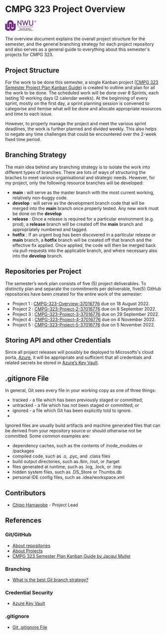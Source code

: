 # CMPG 323 Project Overview
<img src="https://github.com/ChiefMonk/CMPG-323-Overview-37016776/blob/main/nwu_logo.jpg" width="100" /> 

The overview document explains the overall project structure for the semester, and the general branching strategy for each project repository and also serves as a general guide to everything about this semester's projects for CMPG 323.

## Project Structure
For the work to be done this semester, a single Kanban project (<a href="https://github.com/users/ChiefMonk/projects/5">CMPG 323 Semester Project Plan Kanban Guide</a>) is created to outline and plan for all the work to be done. The scheduled work will be done over 8 Sprints, each lasting 10 working days (2 calendar weeks). At the beginning of every sprint, mostly on the first day, a sprint planning session is convened to categorise and itemise what will be done and allocate appropriate resources and time to each issue. 

However, to properly manage the project and meet the various sprint deadlines, the work is further planned and divided weekly. This also helps to negate any time challenges that could be encountered over the 2-week fixed time period.
 
## Branching Strategy
The main idea behind any branching strategy is to isolate the work into different types of branches. There are lots of ways of structuring the braches to meet various organisational and strategic needs. However, for my project, only the following resource branches will be developed:
* <strong>main</strong> : will serve as the master branch with the most current working, relatively non-buggy code.
* <strong>develop</strong> : will serve as the development branch code that will be merged into the <strong>main</strong> branch once properly tested. Any new work must be done on the <strong>develop</strong> 
* <strong>release</strong> : Once a release is required for a particular environment (e.g. prod), a <strong>release</strong> branch will be created off the <strong>main</strong> branch and appropriately numbered and tagged.
* <strong>hotfix</strong> : If an urgent bug has been discovered in a particular release or <strong>main</strong> branch, a <strong>hotfix</strong> branch will be created off that branch and the effective fix applied. Once applied, the code will then be merged back via pull-requests into the applicable branch, and where necessary also into the <strong>develop</strong> branch.

## Repositories per Project
The semester’s work plan consists of five (5) project deliverables. To distinctly plan and separate the commitments per deliverable, five(5) GitHub repositories have been created for the entire work of the semester:
* Project 1 : [CMPG-323-Overview-37016776](https://github.com/ChiefMonk/CMPG-323-Overview-37016776) due on 18 August 2022.
* Project 2 : [CMPG-323-Project-2-37016776](https://github.com/ChiefMonk/CMPG-323-Project-2-37016776) due on 8 September 2022.
* Project 3 : [CMPG-323-Project-3-37016776](https://github.com/ChiefMonk/CMPG-323-Project-3-37016776) due on 29 September 2022.
* Project 4 : [CMPG-323-Project-4-37016776](https://github.com/ChiefMonk/CMPG-323-Project-4-37016776) due on 4 November 2022.
* Project 5 : [CMPG-323-Project-5-37016776](https://github.com/ChiefMonk/CMPG-323-Project-5-37016776) due on 5 November 2022.

## Storing API and other Credentials
Since all project releases will possibly be deployed to Microsofts's cloud porta, [Azure](https://azure.microsoft.com/en-us/), it will be appropriate and sufficient that all credentials and related secrets be stored in [Azure’s Key Vault](https://azure.microsoft.com/en-us/services/key-vault/). 

## .gitignore File
In general, Git sees every file in your working copy as one of three things:
* tracked - a file which has been previously staged or committed;
* untracked - a file which has not been staged or committed; or
* ignored - a file which Git has been explicitly told to ignore.
* 
Ignored files are usually build artifacts and machine generated files that can be derived from your repository source or should otherwise not be committed. Some common examples are:
* dependency caches, such as the contents of /node_modules or /packages
* compiled code, such as .o, .pyc, and .class files
* build output directories, such as /bin, /out, or /target
* files generated at runtime, such as .log, .lock, or .tmp
* hidden system files, such as .DS_Store or Thumbs.db
* personal IDE config files, such as .idea/workspace.xml

## Contributors
* [Chipo Hamayobe](https://github.com/ChiefMonk) - Project Lead

## References
### Git/GitHub
* [About repositories](https://docs.github.com/en/repositories/creating-and-managing-repositories/about-repositories)
* [About Projects](https://docs.github.com/en/issues/planning-and-tracking-with-projects/learning-about-projects/about-projects)
* [CMPG 323 Semester Plan Kanban Guide by Jacqui Muller](https://github.com/users/JacquiM/projects/16)
### Branching
* [What is the best Git branch strategy?](https://www.gitkraken.com/learn/git/best-practices/git-branch-strategy)
### Credential Security
* [Azure Key Vault](https://azure.microsoft.com/en-us/services/key-vault/)
### .gitignore
* [Git .gitignore File](https://www.atlassian.com/git/tutorials/saving-changes/gitignore)
